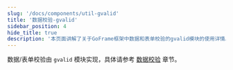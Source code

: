 ```yaml
---
slug: '/docs/components/util-gvalid'
title: '数据校验-gvalid'
sidebar_position: 4
hide_title: true
description: '本页面讲解了关于GoFrame框架中数据和表单校验的gvalid模块的使用详情。gvalid模块是GoFrame核心组件之一，主要用于实现数据校验功能。想了解更多关于gvalid模块的具体信息，可以参考核心组件中的数据校验章节。'
---
```


数据/表单校验由 `gvalid` 模块实现，具体请参考 [数据校验](../../核心组件/数据校验/数据校验.md) 章节。